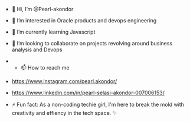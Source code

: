 - 👋 Hi, I’m @Pearl-akondor
- 👀 I’m interested in Oracle products and devops engineering
- 🌱 I’m currently learning Javascript
- 💞️ I’m looking to collaborate on projects revolving around business analysis and Devops
- - 📫 How to reach me
- https://www.instagram.com/pearl.akondor/
- https://www.linkedin.com/in/pearl-selasi-akondor-007006153/
  
- ⚡ Fun fact: As a non-coding techie girl, I'm here to break the mold with creativity and effiency in the tech space.  ✨
